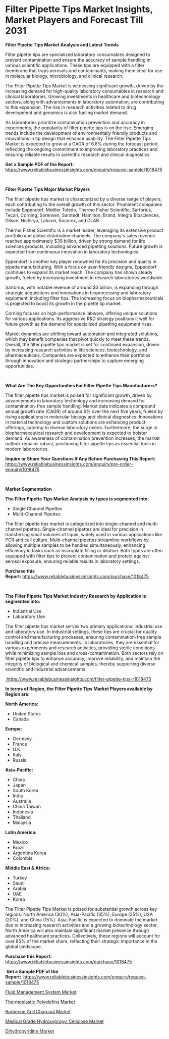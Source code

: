 <p><h1>Filter Pipette Tips Market Insights, Market Players and Forecast Till 2031</h1></p><p><strong>Filter Pipette Tips Market Analysis and Latest Trends</strong></p>
<p><p>Filter pipette tips are specialized laboratory consumables designed to prevent contamination and ensure the accuracy of sample handling in various scientific applications. These tips are equipped with a filter membrane that traps aerosols and contaminants, making them ideal for use in molecular biology, microbiology, and clinical research.</p><p>The Filter Pipette Tips Market is witnessing significant growth, driven by the increasing demand for high-quality laboratory consumables in research and clinical laboratories. Growing investments in healthcare and biotechnology sectors, along with advancements in laboratory automation, are contributing to this expansion. The rise in research activities related to drug development and genomics is also fueling market demand.</p><p>As laboratories prioritize contamination prevention and accuracy in experiments, the popularity of filter pipette tips is on the rise. Emerging trends include the development of environmentally friendly products and innovations in tip design that enhance usability. The Filter Pipette Tips Market is expected to grow at a CAGR of 6.8% during the forecast period, reflecting the ongoing commitment to improving laboratory practices and ensuring reliable results in scientific research and clinical diagnostics.</p></p>
<p><strong>Get a Sample PDF of the Report:&nbsp;</strong> <a href="https://www.reliablebusinessinsights.com/enquiry/request-sample/1018475">https://www.reliablebusinessinsights.com/enquiry/request-sample/1018475</a></p>
<p>&nbsp;</p>
<p><strong>Filter Pipette Tips Major Market Players</strong></p>
<p><p>The filter pipette tips market is characterized by a diverse range of players, each contributing to the overall growth of this sector. Prominent companies include Eppendorf, Mettler Toledo, Thermo Fisher Scientific, Sartorius, Tecan, Corning, Sorensen, Sarstedt, Hamilton, Brand, Integra Biosciences, Gilson, Nichiryo, Labcon, Socorex, and DLAB.</p><p>Thermo Fisher Scientific is a market leader, leveraging its extensive product portfolio and global distribution channels. The company's sales revenue reached approximately $39 billion, driven by strong demand for life sciences products, including advanced pipetting solutions. Future growth is expected from continuous innovation in laboratory technologies.</p><p>Eppendorf is another key player renowned for its precision and quality in pipette manufacturing. With a focus on user-friendly designs, Eppendorf continues to expand its market reach. The company has shown steady growth, fueled by increasing investment in research laboratories worldwide.</p><p>Sartorius, with notable revenue of around $3 billion, is expanding through strategic acquisitions and innovations in bioprocessing and laboratory equipment, including filter tips. The increasing focus on biopharmaceuticals is projected to boost its growth in the pipette tip market.</p><p>Corning focuses on high-performance labware, offering unique solutions for various applications. Its aggressive R&D strategy positions it well for future growth as the demand for specialized pipetting equipment rises.</p><p>Market dynamics are shifting toward automation and integrated solutions, which may benefit companies that pivot quickly to meet these trends. Overall, the filter pipette tips market is set for continued expansion, driven by increasing research activities in life sciences, biotechnology, and pharmaceuticals. Companies are expected to enhance their portfolios through innovation and strategic partnerships to capture emerging opportunities.</p></p>
<p>&nbsp;</p>
<p><strong>What Are The Key Opportunities For Filter Pipette Tips Manufacturers?</strong></p>
<p><p>The filter pipette tips market is poised for significant growth, driven by advancements in laboratory technology and increasing demand for contamination-free sample handling. Market data indicates a compound annual growth rate (CAGR) of around 6% over the next five years, fueled by rising applications in molecular biology and clinical diagnostics. Innovations in material technology and custom solutions are enhancing product offerings, catering to diverse laboratory needs. Furthermore, the surge in biopharmaceutical research and development is expected to bolster demand. As awareness of contamination prevention increases, the market outlook remains robust, positioning filter pipette tips as essential tools in modern laboratories.</p></p>
<p><strong>Inquire or Share Your Questions If Any Before Purchasing This Report:</strong> <a href="https://www.reliablebusinessinsights.com/enquiry/pre-order-enquiry/1018475">https://www.reliablebusinessinsights.com/enquiry/pre-order-enquiry/1018475</a></p>
<p>&nbsp;</p>
<p><strong>Market Segmentation</strong></p>
<p><strong>The Filter Pipette Tips Market Analysis by types is segmented into:</strong></p>
<p><ul><li>Single Channel Pipettes</li><li>Multi-Channel Pipettes</li></ul></p>
<p><p>The filter pipette tips market is categorized into single-channel and multi-channel pipettes. Single-channel pipettes are ideal for precision in transferring small volumes of liquid, widely used in various applications like PCR and cell culture. Multi-channel pipettes streamline workflows by allowing multiple samples to be handled simultaneously, enhancing efficiency in tasks such as microplate filling or dilution. Both types are often equipped with filter tips to prevent contamination and protect against aerosol exposure, ensuring reliable results in laboratory settings.</p></p>
<p><strong>Purchase this Report:&nbsp;</strong><a href="https://www.reliablebusinessinsights.com/purchase/1018475">https://www.reliablebusinessinsights.com/purchase/1018475</a></p>
<p>&nbsp;</p>
<p><strong>The Filter Pipette Tips Market Industry Research by Application is segmented into:</strong></p>
<p><ul><li>Industrial Use</li><li>Laboratory Use</li></ul></p>
<p><p>The filter pipette tips market serves two primary applications: industrial use and laboratory use. In industrial settings, these tips are crucial for quality control and manufacturing processes, ensuring contamination-free sample handling and precise measurements. In laboratories, they are essential for various experiments and research activities, providing sterile conditions while minimizing sample loss and cross-contamination. Both sectors rely on filter pipette tips to enhance accuracy, improve reliability, and maintain the integrity of biological and chemical samples, thereby supporting diverse scientific and industrial advancements.</p></p>
<p><a href="https://www.reliablebusinessinsights.com/filter-pipette-tips-r1018475">&nbsp;https://www.reliablebusinessinsights.com/filter-pipette-tips-r1018475</a></p>
<p><strong>In terms of Region, the Filter Pipette Tips Market Players available by Region are:</strong></p>
<p>
    <p> <strong> North America: </strong>
        <ul>
            <li>United States</li>
            <li>Canada</li>
        </ul>
        </p> 
    <p> <strong> Europe: </strong>
        <ul>
            <li>Germany</li>
            <li>France</li>
            <li>U.K.</li>
            <li>Italy</li>
            <li>Russia</li>
        </ul>
        </p> 
    <p> <strong> Asia-Pacific: </strong>
        <ul>
            <li>China</li>
            <li>Japan</li>
            <li>South Korea</li>
            <li>India</li>
            <li>Australia</li>
            <li>China Taiwan</li>
            <li>Indonesia</li>
            <li>Thailand</li>
            <li>Malaysia</li>
        </ul>
        </p> 
    <p> <strong> Latin America: </strong>
        <ul>
            <li>Mexico</li>
            <li>Brazil</li>
            <li>Argentina Korea</li>
            <li>Colombia</li>
        </ul>
        </p> 
    <p> <strong> Middle East & Africa: </strong>
        <ul>
            <li>Turkey</li>
            <li>Saudi</li>
            <li>Arabia</li>
            <li>UAE</li>
            <li>Korea</li>
        </ul>
    </p>
    </p>
<p><p>The Filter Pipette Tips Market is poised for substantial growth across key regions: North America (30%), Asia-Pacific (35%), Europe (25%), USA (20%), and China (15%). Asia-Pacific is expected to dominate the market due to increasing research activities and a growing biotechnology sector. North America will also maintain significant market presence through advanced healthcare practices. Collectively, these regions will account for over 85% of the market share, reflecting their strategic importance in the global landscape.</p></p>
<p><strong>Purchase this Report: </strong><a href="https://www.reliablebusinessinsights.com/purchase/1018475">https://www.reliablebusinessinsights.com/purchase/1018475</a></p>
<p>&nbsp;<strong>Get a Sample PDF of the Report:&nbsp;&nbsp;</strong><a href="https://www.reliablebusinessinsights.com/enquiry/request-sample/1018475">https://www.reliablebusinessinsights.com/enquiry/request-sample/1018475</a></p>
<p><strong></strong></p>
<p><p><a href="https://medium.com/@caleighconn2023/the-fluid-management-system-market-decisions-are-mostly-driven-by-resource-optimization-and-f97a8a47ccfa">Fluid Management System Market</a></p><p><a href="https://issuu.com/reportprime-2/docs/thermoplastic-polyolefins-market-si_fab81d09dc45ed">Thermoplastic Polyolefins Market</a></p><p><a href="https://www.linkedin.com/pulse/barbecue-grill-charcoal-market-research-report-exploring-a9zjc?trackingId=Gu%2BBIptmTmCASpA9UQDTzw%3D%3D">Barbecue Grill Charcoal Market</a></p><p><a href="https://github.com/MaryNelson695/Market-Research-Report-List-1/blob/main/medical-grade-hydroxypropyl-cellulose-market.md">Medical Grade Hydroxypropyl Cellulose Market</a></p><p><a href="https://medium.com/@mayak140345644/the-dihydropyridine-market-prioritizes-cost-control-and-efficiency-enhancement-cf860f4dae39">Dihydropyridine Market</a></p></p>